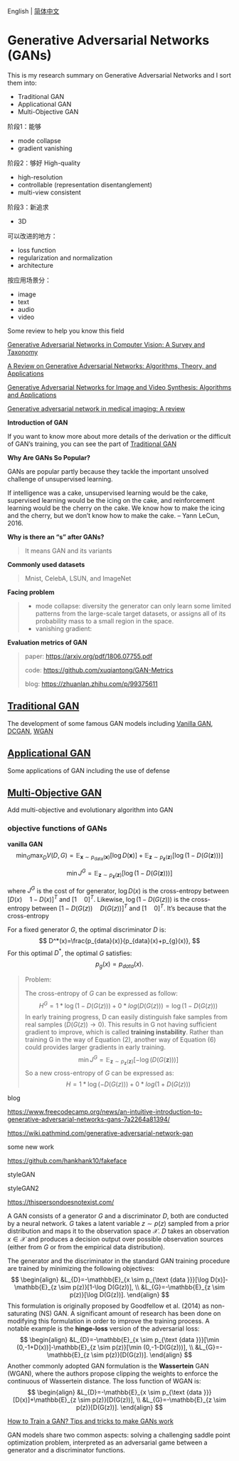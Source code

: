  English | [简体中文](./README.zh-CN.md)


#  Generative Adversarial Networks (GANs)

This is my  research summary on Generative Adversarial Networks and I sort them into:

- Traditional GAN
- Applicational GAN
- Multi-Objective GAN



阶段1：能够

- mode collapse
- gradient vanishing

阶段2：够好 High-quality

- high-resolution
- controllable (representation disentanglement)
- multi-view consistent

阶段3：新追求

- 3D 



可以改进的地方：

- loss function
- regularization and normalization
- architecture



按应用场景分：

- image
- text
- audio
- video



Some review to help you know this field

[Generative Adversarial Networks in Computer Vision: A Survey and Taxonomy]()

[A Review on Generative Adversarial Networks: Algorithms, Theory, and Applications]() 

[Generative Adversarial Networks for Image and Video Synthesis: Algorithms and Applications]()

[Generative adversarial network in medical imaging: A review]()



**Introduction of GAN**

> 

If you want to know more about more details of the derivation or the difficult of GAN’s training, you can see the part of [Traditional GAN](#Traditional-GAN)



**Why Are GANs So Popular?**

GANs are popular partly because they tackle the important unsolved challenge of unsupervised learning.

If intelligence was a cake, unsupervised learning would be the cake, supervised learning would be the icing on the cake, and reinforcement learning would be the cherry on the cake. We know how to make the icing and the cherry, but we don’t know how to make the cake. – Yann LeCun, 2016.



**Why is there an “s” after GANs?**

> It means GAN and its variants



**Commonly used datasets**

> Mnist, CelebA, LSUN, and ImageNet



**Facing problem**

> - mode collapse: diversity the generator can only learn some limited patterns from the large-scale target datasets, or assigns all of its probability mass to a small region in the space.
> - vanishing gradient: 



**Evaluation metrics of GAN**

> paper: https://arxiv.org/pdf/1806.07755.pdf
>
> code: https://github.com/xuqiantong/GAN-Metrics
>
> blog: https://zhuanlan.zhihu.com/p/99375611



## [Traditional GAN](1-Traditional-GAN)

The development of some famous GAN models including <u>Vanilla GAN</u>, <u>DCGAN</u>, <u>WGAN</u>

## [Applicational GAN](2-Applicational-GAN)

Some applications of GAN including the use of defense

## [Multi-Objective GAN](3-Multi-Objective-GAN)

Add multi-objective and evolutionary algorithm into GAN





### objective functions of GANs



**vanilla GAN**
$$
\min _{G} \max _{D} V(D, G)=\mathbb{E}_{\boldsymbol{x} \sim p_{\mathrm{data}}(\boldsymbol{x})}[\log D(\boldsymbol{x})]+\mathbb{E}_{\boldsymbol{z} \sim p_{\boldsymbol{z}}(\boldsymbol{z})}[\log (1-D(G(\boldsymbol{z})))]
$$

$$
\min J^G = \mathbb{E}_{\boldsymbol{z} \sim p_{\boldsymbol{z}}(\boldsymbol{z})}[\log (1-D(G(\boldsymbol{z})))]
$$

where $J^G$ is the cost of for generator, $\log D(x)$ is the cross-entropy between $[D(x) \quad 1-D(x)]^T$ and $[1 \quad 0]^T$. Likewise,  $\log (1-D(G(z)))$ is the cross-entropy between $[1-D(G(z)) \quad D(G(z))]^T$ and $[1 \quad 0]^T$. It’s because that the cross-entropy 

For a fixed generator $G$, the optimal discriminator $D$ is:
$$
D^*(x)=\frac{p_{data}(x)}{p_{data}(x)+p_{g}(x)},
$$
For this optimal $D^*$, the optimal $G$ satisfies:
$$
p_g(x) =p_{data}(x).
$$

> Problem: 
>
> The cross-entropy of $G$ can be expressed as follow:
> $$
> H^G = 1 * \log(1-D(G(z))) + 0*log(D(G(z))) = \log(1-D(G(z)))
> $$
> In early training progress, D can easily distinguish fake samples from real samples ($D(G(z)) \rightarrow 0$). This results in G not having sufficient gradient to improve, which is called **training instability**. Rather than training G in the way of Equation (2), another way of Equation (6) could provides larger gradients in early training.
> $$
> \min J^G = \mathbb{E}_{\boldsymbol{z} \sim p_{\boldsymbol{z}}(\boldsymbol{z})}[-\log (D(G(\boldsymbol{z})))]
> $$
> So a new cross-entropy of $G$ can be expressed as:
> $$
> H = 1 * \log(-D(G(z))) + 0*log(1 + D(G(z)))
> $$



blog 

https://www.freecodecamp.org/news/an-intuitive-introduction-to-generative-adversarial-networks-gans-7a2264a81394/

https://wiki.pathmind.com/generative-adversarial-network-gan





some new work

https://github.com/hankhank10/fakeface

styleGAN

styleGAN2

https://thispersondoesnotexist.com/





A GAN consists of a generator $G$ and a discriminator $D$, both are conducted by a neural network. $G$ takes a latent variable $z \sim p(z)$ sampled from a prior distribution and maps it to the observation space $\mathcal{X}$. $D$ takes an observation $x \in \mathcal{X}$ and produces a decision output over possible observation sources (either from $G$ or from the empirical data distribution). 



The generator and the discriminator in the standard GAN training procedure are trained by minimizing the following objectives:
$$
\begin{align}
&L_{D}=-\mathbb{E}_{x \sim p_{\text {data }}}[\log D(x)]-\mathbb{E}_{z \sim p(z)}[1-\log D(G(z))], \\
&L_{G}=-\mathbb{E}_{z \sim p(z)}[\log D(G(z))].
\end{align}
$$
This formulation is originally proposed by Goodfellow et al. (2014) as non-saturating (NS) GAN. A significant amount of research has been done on modifying this formulation in order to improve the training process. A notable example is the **hinge-loss** version of the adversarial loss:
$$
\begin{align}
&L_{D}=-\mathbb{E}_{x \sim p_{\text {data }}}[\min (0,-1+D(x))]-\mathbb{E}_{z \sim p(z)}[\min (0,-1-D(G(z)))], \\
&L_{G}=-\mathbb{E}_{z \sim p(z)}[D(G(z))].
\end{align}
$$
Another commonly adopted GAN formulation is the **Wassertein** GAN (WGAN), where the authors propose clipping the weights to enforce the continuous of Wassertein distance. The loss function of WGAN is:
$$
\begin{align}
&L_{D}=-\mathbb{E}_{x \sim p_{\text {data }}}[D(x)]+\mathbb{E}_{z \sim p(z)}[D(G(z))], \\
&L_{G}=-\mathbb{E}_{z \sim p(z)}[D(G(z))].
\end{align}
$$



[How to Train a GAN? Tips and tricks to make GANs work](https://github.com/soumith/ganhacks)





GAN models share two common aspects: solving a challenging saddle point optimization problem, interpreted as an adversarial game between a generator and a discriminator functions.

